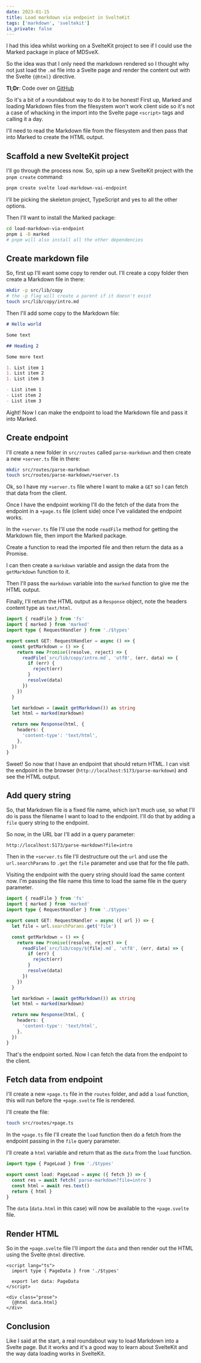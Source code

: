 ```yaml
---
date: 2023-01-15
title: Load markdown via endpoint in SvelteKit
tags: ['markdown', 'sveltekit']
is_private: false
---
```


I had this idea whilst working on a SvelteKit project to see if I
could use the Marked package in place of MDSveX.

So the idea was that I only need the markdown rendered so I thought
why not just load the `.md` file into a Svelte page and render the
content out with the Svelte `{@html}` directive.

**Tl;Dr**: Code over on [GitHub]

So it's a bit of a roundabout way to do it to be honest! First up,
Marked and loading Markdown files from the filesystem won't work
client side so it's not a case of whacking in the import into the
Svelte page `<script>` tags and calling it a day.

I'll need to read the Markdown file from the filesystem and then pass
that into Marked to create the HTML output.

## Scaffold a new SvelteKit project

I'll go through the process now. So, spin up a new SvelteKit project
with the `pnpm create` command:

```bash
pnpm create svelte load-markdown-vai-endpoint
```

I'll be picking the skeleton project, TypeScript and yes to all the
other options.

Then I'll want to install the Marked package:

```bash
cd load-markdown-via-endpoint
pnpm i -D marked
# pnpm will also install all the other dependencies
```

## Create markdown file

So, first up I'll want some copy to render out. I'll create a copy
folder then create a Markdown file in there:

```bash
mkdir -p src/lib/copy
# the -p flag will create a parent if it doesn't exist
touch src/lib/copy/intro.md
```

Then I'll add some copy to the Markdown file:

```md
# Hello world

Some text

## Heading 2

Some more text

1. List item 1
1. List item 2
1. List item 3

- List item 1
- List item 2
- List item 3
```

Aight! Now I can make the endpoint to load the Markdown file and pass
it into Marked.

## Create endpoint

I'll create a new folder in `src/routes` called `parse-markdown` and
then create a new `+server.ts` file in there:

```bash
mkdir src/routes/parse-markdown
touch src/routes/parse-markdown/+server.ts
```

Ok, so I have my `+server.ts` file where I want to make a `GET` so I
can fetch that data from the client.

Once I have the endpoint working I'll do the fetch of the data from
the endpoint in a `+page.ts` file (client side) once I've validated
the endpoint works.

In the `+server.ts` file I'll use the node `readFile` method for
getting the Markdown file, then import the Marked package.

Create a function to read the imported file and then return the data
as a Promise.

I can then create a `markdown` variable and assign the data from the
`getMarkdown` function to it.

Then I'll pass the `markdown` variable into the `marked` function to
give me the HTML output.

Finally, I'll return the HTML output as a `Response` object, note the
headers content type as `text/html`.

```ts
import { readFile } from 'fs'
import { marked } from 'marked'
import type { RequestHandler } from './$types'

export const GET: RequestHandler = async () => {
  const getMarkdown = () => {
    return new Promise((resolve, reject) => {
      readFile(`src/lib/copy/intro.md`, 'utf8', (err, data) => {
        if (err) {
          reject(err)
        }
        resolve(data)
      })
    })
  }

  let markdown = (await getMarkdown()) as string
  let html = marked(markdown)

  return new Response(html, {
    headers: {
      'content-type': 'text/html',
    },
  })
}
```

Sweet! So now that I have an endpoint that should return HTML. I can
visit the endpoint in the browser
(`http://localhost:5173/parse-markdown`) and see the HTML output.

## Add query string

So, that Markdown file is a fixed file name, which isn't much use, so
what I'll do is pass the filename I want to load to the endpoint. I'll
do that by adding a `file` query string to the endpoint.

So now, in the URL bar I'll add in a query parameter:

```text
http://localhost:5173/parse-markdown?file=intro
```

Then in the `+server.ts` file I'll destructure out the `url` and use
the `url.searchParams` to `.get` the `file` parameter and use that for
the file path.

Visiting the endpoint with the query string should load the same
content now. I'm passing the file name this time to load the same file
in the query parameter.

```ts
import { readFile } from 'fs'
import { marked } from 'marked'
import type { RequestHandler } from './$types'

export const GET: RequestHandler = async ({ url }) => {
  let file = url.searchParams.get('file')

  const getMarkdown = () => {
    return new Promise((resolve, reject) => {
      readFile(`src/lib/copy/${file}.md`, 'utf8', (err, data) => {
        if (err) {
          reject(err)
        }
        resolve(data)
      })
    })
  }

  let markdown = (await getMarkdown()) as string
  let html = marked(markdown)

  return new Response(html, {
    headers: {
      'content-type': 'text/html',
    },
  })
}
```

That's the endpoint sorted. Now I can fetch the data from the endpoint
to the client.

## Fetch data from endpoint

I'll create a new `+page.ts` file in the `routes` folder, and add a
`load` function, this will run before the `+page.svelte` file is
rendered.

I'll create the file:

```bash
touch src/routes/+page.ts
```

In the `+page.ts` file I'll create the `load` function then do a fetch
from the endpoint passing in the `file` query parameter.

I'll create a `html` variable and return that as the `data` from the
`load` function.

```ts
import type { PageLoad } from './$types'

export const load: PageLoad = async ({ fetch }) => {
  const res = await fetch(`parse-markdown?file=intro`)
  const html = await res.text()
  return { html }
}
```

The `data` (`data.html` in this case) will now be available to the
`+page.svelte` file.

## Render HTML

So in the `+page.svelte` file I'll import the `data` and then render
out the HTML using the Svelte `@html` directive.

```svelte
<script lang="ts">
  import type { PageData } from './$types'

  export let data: PageData
</script>

<div class="prose">
  {@html data.html}
</div>
```

## Conclusion

Like I said at the start, a real roundabout way to load Markdown into
a Svelte page. But it works and it's a good way to learn about
SvelteKit and the way data loading works in SvelteKit.

<!-- Links -->

[github]: https://github.com/spences10/load-markdown-via-endpoint
